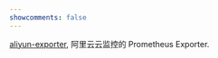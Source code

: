 ```yaml
---
showcomments: false
---
```

[aliyun-exporter](https://github.com/aylei/aliyun-exporter), 阿里云云监控的 Prometheus Exporter.